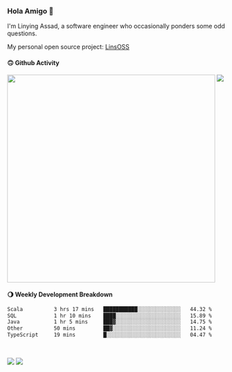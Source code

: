 ### Hola Amigo 🤣   

I'm Linying Assad, a software engineer who occasionally ponders some odd questions.  

My personal open source project: [LinsOSS](https://github.com/linsoss)
 
#### 🙃 Github Activity 
<div>
  <img src="https://github-readme-stats.vercel.app/api?username=al-assad&show_icons=true" align="top" style="display: inline-block;" width="480"/>
  <img src="https://github-readme-stats.vercel.app/api/top-langs/?username=al-assad&hide=css,html&langs_count=8&layout=compact" align="top" style="display: inline-block;"/>
</div>

#### 🌖 Weekly Development Breakdown
<!--START_SECTION:waka-->

```txt
Scala          3 hrs 17 mins   ███████████░░░░░░░░░░░░░░   44.32 %
SQL            1 hr 10 mins    ████░░░░░░░░░░░░░░░░░░░░░   15.89 %
Java           1 hr 5 mins     ███▓░░░░░░░░░░░░░░░░░░░░░   14.75 %
Other          50 mins         ██▓░░░░░░░░░░░░░░░░░░░░░░   11.24 %
TypeScript     19 mins         █░░░░░░░░░░░░░░░░░░░░░░░░   04.47 %
```

<!--END_SECTION:waka-->

<br>

<a href="https://twitter.com/assad_lin"><img src="https://img.shields.io/badge/Twitter-@assad__lin-blue?style=flat&logo=twitter" /></a>
<a href="https://al-assad.github.io"><img src="https://img.shields.io/badge/Blogs-Linying_Assad's_Blog-yellow?style=flat&logo=github" /></a>

